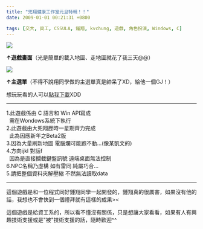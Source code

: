 ```yaml
---
title: "兜翔健康工作室元旦特輯！！"
date: 2009-01-01 00:21:31 +0800

tags: [交大, 資工, CSSULA, 鍾翔, kvchung, 遊戲, 角色扮演, Windows, C]
---
```


![](/images/slum-area/103_0.jpg)


<b>&uarr;遊戲畫面</b>（光是簡單的載入地圖、走地圖就花了我三天@@）


![](/images/slum-area/104_1.jpg)


<b>&uarr;主選單</b>（不得不說翔同學做的主選單真是帥呆了XD，給他一個GJ！）



想玩玩看的人可以<a href="http://tinyurl.com/7mm9f5">點我下載</a>XDD



----------------------------------



1.此遊戲係由 C 語言和 Win API寫成<br />&nbsp; 需在Wondows系統下執行<br />2.此遊戲由大兜翔歷時一星期齊力完成<br />&nbsp; 此為因應新年之Beta2版<br />3.因為大量刷新地圖 電腦爛可能跑不動...(像某凱文的)<br />4.方向ijkl 對話f<br />&nbsp; 因為是直接攔截鍵盤訊號 遠端桌面無法控制<br />6.NPC名稱乃虛構 如有雷同 純屬巧合...<br />5.請把整個資料夾解壓縮 不然無法讀取data



----------------------------------



這個遊戲是和一位程式同好鍾翔同學一起開發的，鍾翔真的很厲害，如果沒有他的話，我想也不會快到一個禮拜就有這樣的成果&gt;&lt;



這個遊戲是給資工系的，所以看不懂沒有關係，只是想讓大家看看，如果有人有興趣技術支援或是"被"技術支援的話，隨時歡迎^^


